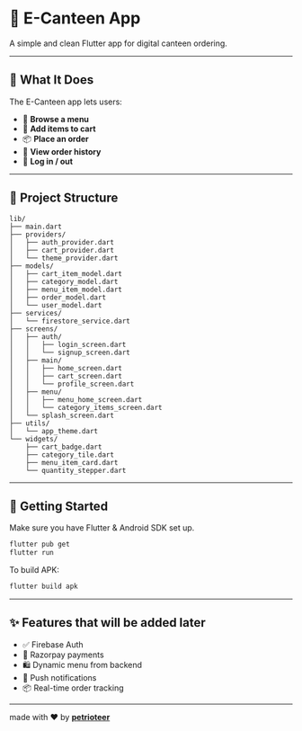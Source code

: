 # 🥪 E-Canteen App

A simple and clean Flutter app for digital canteen ordering.

---

## 📱 What It Does

The E-Canteen app lets users:

- 🍔 **Browse a menu**   
- 🛒 **Add items to cart**  
- 📦 **Place an order**  
- 📜 **View order history**  
- 🔐 **Log in / out**

---

## 📂 Project Structure

```
lib/
├── main.dart
├── providers/
│   ├── auth_provider.dart
│   ├── cart_provider.dart
│   └── theme_provider.dart
├── models/
│   ├── cart_item_model.dart
│   ├── category_model.dart
│   ├── menu_item_model.dart
│   ├── order_model.dart
│   └── user_model.dart
├── services/
│   └── firestore_service.dart
├── screens/
│   ├── auth/
│   │   ├── login_screen.dart
│   │   └── signup_screen.dart
│   ├── main/
│   │   ├── home_screen.dart
│   │   ├── cart_screen.dart
│   │   └── profile_screen.dart
│   ├── menu/
│   │   ├── menu_home_screen.dart
│   │   └── category_items_screen.dart
│   └── splash_screen.dart
├── utils/
│   └── app_theme.dart
└── widgets/
    ├── cart_badge.dart
    ├── category_tile.dart
    ├── menu_item_card.dart
    └── quantity_stepper.dart

```

---

## 🚀 Getting Started

Make sure you have Flutter & Android SDK set up.

```bash
flutter pub get
flutter run
```

To build APK:

```bash
flutter build apk
```

---

## ✨ Features that will be added later

- ✅ Firebase Auth  
- 🧾 Razorpay payments  
- 🛍 Dynamic menu from backend  
- 🔔 Push notifications  
- 📦 Real-time order tracking  

---

made with ❤️ by [**petrioteer**](https://github.com/petrioteer)